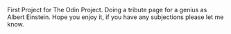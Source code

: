 First Project for The Odin Project. Doing a tribute page for a genius as Albert Einstein.
Hope you enjoy it, if you have any subjections please let me know.

